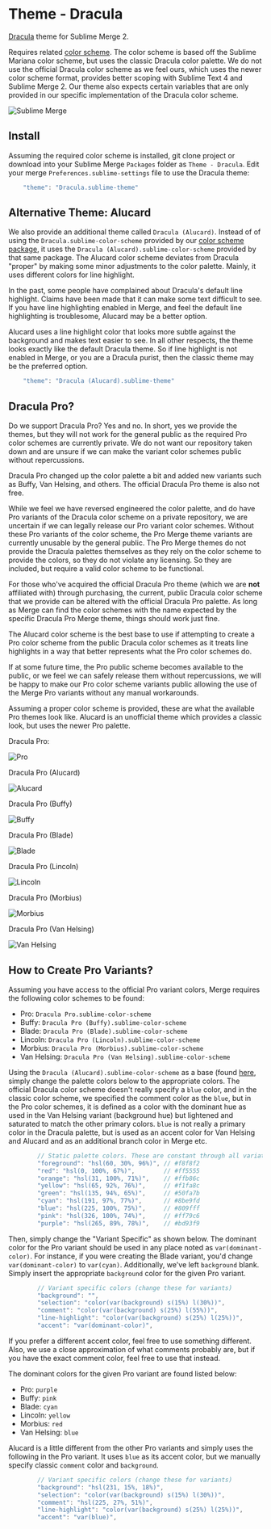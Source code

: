 # Theme - Dracula

[Dracula](https://draculatheme.com/) theme for Sublime Merge 2.

Requires related [color scheme](https://github.com/facelessuser/sublime-dracula-scheme). The color scheme is based off
the Sublime Mariana color scheme, but uses the classic Dracula color palette. We do not use the official Dracula color
scheme as we feel ours, which uses the newer color scheme format, provides better scoping with Sublime Text 4 and
Sublime Merge 2. Our theme also expects certain variables that are only provided in our specific implementation of the
Dracula color scheme.

![Sublime Merge](screenshots/Merge%20-%20Dracula.png)

## Install

Assuming the required color scheme is installed, git clone project or download into your Sublime Merge `Packages`
folder as `Theme - Dracula`. Edit your merge `Preferences.sublime-settings` file to use the Dracula theme:

```js
    "theme": "Dracula.sublime-theme"
```

## Alternative Theme: Alucard

We also provide an additional theme called `Dracula (Alucard)`. Instead of of using the `Dracula.sublime-color-scheme`
provided by our [color scheme package](https://github.com/facelessuser/sublime-dracula-scheme), it uses the
`Dracula (Alucard).sublime-color-scheme` provided by that same package. The Alucard color scheme deviates from Dracula
"proper" by making some minor adjustments to the color palette. Mainly, it uses different colors for line highlight.

In the past, some people have complained about Dracula's default line highlight. Claims have been made that it can make
some text difficult to see. If you have line highlighting enabled in Merge, and feel the default line highlighting is
troublesome, Alucard may be a better option.

Alucard uses a line highlight color that looks more subtle against the background and makes text easier to see. In all
other respects, the theme looks exactly like the default Dracula theme. So if line highlight is not enabled in Merge,
or you are a Dracula purist, then the classic theme may be the preferred option.

```js
    "theme": "Dracula (Alucard).sublime-theme"
```

## Dracula Pro?

Do we support Dracula Pro? Yes and no. In short, yes we provide the themes, but they will not work for the general
public as the required Pro color schemes are currently private. We do not want our repository taken down and are unsure
if we can make the variant color schemes public without repercussions.

Dracula Pro changed up the color palette a bit and added new variants such as Buffy, Van Helsing, and others. The
official Dracula Pro theme is also not free.

While we feel we have reversed engineered the color palette, and do have Pro variants of the Dracula color scheme on a
private repository, we are uncertain if we can legally release our Pro variant color schemes. Without these Pro variants
of the color scheme, the Pro Merge theme variants are currently unusable by the general public. The Pro Merge themes
do not provide the Dracula palettes themselves as they rely on the color scheme to provide the colors, so they do not
violate any licensing. So they are included, but require a valid color scheme to be functional.

For those who've acquired the official Dracula Pro theme (which we are **not** affiliated with) through purchasing, the
current, public Dracula color scheme that we provide can be altered with the official Dracula Pro palette. As long as
Merge can find the color schemes with the name expected by the specific Dracula Pro Merge theme, things should work just
fine.

The Alucard color scheme is the best base to use if attempting to create a Pro color scheme from the public Dracula
color schemes as it treats line highlights in a way that better represents what the Pro color schemes do.

If at some future time, the Pro public scheme becomes available to the public, or we feel we can safely release them
without repercussions, we will be happy to make our Pro color scheme variants public allowing the use of the Merge Pro
variants without any manual workarounds.

Assuming a proper color scheme is provided, these are what the available Pro themes look like. Alucard is an unofficial
theme which provides a classic look, but uses the newer Pro palette.

Dracula Pro:

![Pro](screenshots/Merge%20-%20Pro.png)

Dracula Pro (Alucard)

![Alucard](screenshots/Merge%20-%20Alucard.png)

Dracula Pro (Buffy)

![Buffy](screenshots/Merge%20-%20Buffy.png)

Dracula Pro (Blade)

![Blade](screenshots/Merge%20-%20Blade.png)

Dracula Pro (Lincoln)

![Lincoln](screenshots/Merge%20-%20Lincoln.png)

Dracula Pro (Morbius)

![Morbius](screenshots/Merge%20-%20Morbius.png)

Dracula Pro (Van Helsing)

![Van Helsing](screenshots/Merge%20-%20Van%20Helsing.png)

## How to Create Pro Variants?

Assuming you have access to the official Pro variant colors, Merge requires the following color schemes to be found:

- Pro: `Dracula Pro.sublime-color-scheme`
- Buffy: `Dracula Pro (Buffy).sublime-color-scheme`
- Blade: `Dracula Pro (Blade).sublime-color-scheme`
- Lincoln: `Dracula Pro (Lincoln).sublime-color-scheme`
- Morbius: `Dracula Pro (Morbius).sublime-color-scheme`
- Van Helsing: `Dracula Pro (Van Helsing).sublime-color-scheme`

Using the `Dracula (Alucard).sublime-color-scheme` as a base (found [here](https://github.com/facelessuser/sublime-dracula-scheme/blob/master/Dracula%20(Alucard)),
simply change the palette colors below to the appropriate colors. The official Dracula color scheme doesn't really
specify a `blue` color, and in the classic color scheme, we specified the comment color as the `blue`, but in the Pro
color schemes, it is defined as a color with the dominant hue as used in the Van Helsing variant (background hue) but
lightened and saturated to match the other primary colors. `blue` is not really a primary color in the Dracula palette,
but is used as an accent color for Van Helsing and Alucard and as an additional branch color in Merge etc.

```js
        // Static palette colors. These are constant through all variations.
        "foreground": "hsl(60, 30%, 96%)", // #f8f8f2
        "red": "hsl(0, 100%, 67%)",        // #ff5555
        "orange": "hsl(31, 100%, 71%)",    // #ffb86c
        "yellow": "hsl(65, 92%, 76%)",     // #f1fa8c
        "green": "hsl(135, 94%, 65%)",     // #50fa7b
        "cyan": "hsl(191, 97%, 77%)",      // #8be9fd
        "blue": "hsl(225, 100%, 75%)",     // #809fff
        "pink": "hsl(326, 100%, 74%)",     // #ff79c6
        "purple": "hsl(265, 89%, 78%)",    // #bd93f9
```

Then, simply change the "Variant Specific" as shown below. The dominant color for the Pro variant should be used in any
place noted as `var(dominant-color)`. For instance, if you were creating the Blade variant, you'd change
`var(dominant-color)` to `var(cyan)`. Additionally, we've left `background` blank. Simply insert the appropriate
`background` color for the given Pro variant.

```js
        // Variant specific colors (change these for variants)
        "background": "",
        "selection": "color(var(background) s(15%) l(30%))",
        "comment": "color(var(background) s(25%) l(55%))",
        "line-highlight": "color(var(background) s(25%) l(25%))",
        "accent": "var(dominant-color)",
```

If you prefer a different accent color, feel free to use something different. Also, we use a close approximation of
what comments probably are, but if you have the exact comment color, feel free to use that instead.

The dominant colors for the given Pro variant are found listed below:

- Pro: `purple`
- Buffy: `pink`
- Blade: `cyan`
- Lincoln: `yellow`
- Morbius: `red`
- Van Helsing: `blue`

Alucard is a little different from the other Pro variants and simply uses the following in the Pro variant. It uses
`blue` as its accent color, but we manually specify classic `comment` color and `background`.

```js
        // Variant specific colors (change these for variants)
        "background": "hsl(231, 15%, 18%)",
        "selection": "color(var(background) s(15%) l(30%))",
        "comment": "hsl(225, 27%, 51%)",
        "line-highlight": "color(var(background) s(25%) l(25%))",
        "accent": "var(blue)",
```
